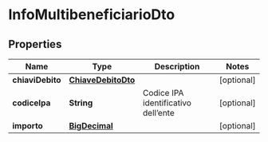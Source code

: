 
# InfoMultibeneficiarioDto

## Properties
Name | Type | Description | Notes
------------ | ------------- | ------------- | -------------
**chiaviDebito** | [**ChiaveDebitoDto**](ChiaveDebitoDto.md) |  |  [optional]
**codiceIpa** | **String** | Codice IPA identificativo dell’ente |  [optional]
**importo** | [**BigDecimal**](BigDecimal.md) |  |  [optional]



